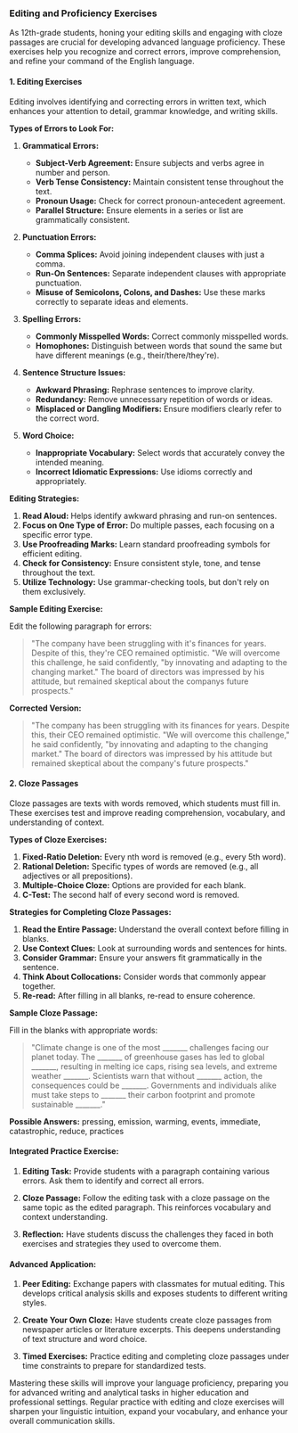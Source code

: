 ### Editing and Proficiency Exercises

As 12th-grade students, honing your editing skills and engaging with cloze passages are crucial for developing advanced language proficiency. These exercises help you recognize and correct errors, improve comprehension, and refine your command of the English language.

#### **1. Editing Exercises**

Editing involves identifying and correcting errors in written text, which enhances your attention to detail, grammar knowledge, and writing skills.

**Types of Errors to Look For:**

1. **Grammatical Errors:**
   - **Subject-Verb Agreement:** Ensure subjects and verbs agree in number and person.
   - **Verb Tense Consistency:** Maintain consistent tense throughout the text.
   - **Pronoun Usage:** Check for correct pronoun-antecedent agreement.
   - **Parallel Structure:** Ensure elements in a series or list are grammatically consistent.

2. **Punctuation Errors:**
   - **Comma Splices:** Avoid joining independent clauses with just a comma.
   - **Run-On Sentences:** Separate independent clauses with appropriate punctuation.
   - **Misuse of Semicolons, Colons, and Dashes:** Use these marks correctly to separate ideas and elements.

3. **Spelling Errors:**
   - **Commonly Misspelled Words:** Correct commonly misspelled words.
   - **Homophones:** Distinguish between words that sound the same but have different meanings (e.g., their/there/they're).

4. **Sentence Structure Issues:**
   - **Awkward Phrasing:** Rephrase sentences to improve clarity.
   - **Redundancy:** Remove unnecessary repetition of words or ideas.
   - **Misplaced or Dangling Modifiers:** Ensure modifiers clearly refer to the correct word.

5. **Word Choice:**
   - **Inappropriate Vocabulary:** Select words that accurately convey the intended meaning.
   - **Incorrect Idiomatic Expressions:** Use idioms correctly and appropriately.

**Editing Strategies:**

1. **Read Aloud:** Helps identify awkward phrasing and run-on sentences.
2. **Focus on One Type of Error:** Do multiple passes, each focusing on a specific error type.
3. **Use Proofreading Marks:** Learn standard proofreading symbols for efficient editing.
4. **Check for Consistency:** Ensure consistent style, tone, and tense throughout the text.
5. **Utilize Technology:** Use grammar-checking tools, but don't rely on them exclusively.

**Sample Editing Exercise:**

Edit the following paragraph for errors:

> "The company have been struggling with it's finances for years. Despite of this, they're CEO remained optimistic. "We will overcome this challenge, he said confidently, "by innovating and adapting to the changing market." The board of directors was impressed by his attitude, but remained skeptical about the companys future prospects."

**Corrected Version:**

> "The company has been struggling with its finances for years. Despite this, their CEO remained optimistic. "We will overcome this challenge," he said confidently, "by innovating and adapting to the changing market." The board of directors was impressed by his attitude but remained skeptical about the company's future prospects."

#### **2. Cloze Passages**

Cloze passages are texts with words removed, which students must fill in. These exercises test and improve reading comprehension, vocabulary, and understanding of context.

**Types of Cloze Exercises:**

1. **Fixed-Ratio Deletion:** Every nth word is removed (e.g., every 5th word).
2. **Rational Deletion:** Specific types of words are removed (e.g., all adjectives or all prepositions).
3. **Multiple-Choice Cloze:** Options are provided for each blank.
4. **C-Test:** The second half of every second word is removed.

**Strategies for Completing Cloze Passages:**

1. **Read the Entire Passage:** Understand the overall context before filling in blanks.
2. **Use Context Clues:** Look at surrounding words and sentences for hints.
3. **Consider Grammar:** Ensure your answers fit grammatically in the sentence.
4. **Think About Collocations:** Consider words that commonly appear together.
5. **Re-read:** After filling in all blanks, re-read to ensure coherence.

**Sample Cloze Passage:**

Fill in the blanks with appropriate words:

> "Climate change is one of the most _______ challenges facing our planet today. The _______ of greenhouse gases has led to global _______, resulting in melting ice caps, rising sea levels, and extreme weather _______. Scientists warn that without _______ action, the consequences could be _______. Governments and individuals alike must take steps to _______ their carbon footprint and promote sustainable _______."

**Possible Answers:**
pressing, emission, warming, events, immediate, catastrophic, reduce, practices

#### **Integrated Practice Exercise:**

1. **Editing Task:**
   Provide students with a paragraph containing various errors. Ask them to identify and correct all errors.

2. **Cloze Passage:**
   Follow the editing task with a cloze passage on the same topic as the edited paragraph. This reinforces vocabulary and context understanding.

3. **Reflection:**
   Have students discuss the challenges they faced in both exercises and strategies they used to overcome them.

#### **Advanced Application:**

1. **Peer Editing:** Exchange papers with classmates for mutual editing. This develops critical analysis skills and exposes students to different writing styles.

2. **Create Your Own Cloze:** Have students create cloze passages from newspaper articles or literature excerpts. This deepens understanding of text structure and word choice.

3. **Timed Exercises:** Practice editing and completing cloze passages under time constraints to prepare for standardized tests.

Mastering these skills will improve your language proficiency, preparing you for advanced writing and analytical tasks in higher education and professional settings. Regular practice with editing and cloze exercises will sharpen your linguistic intuition, expand your vocabulary, and enhance your overall communication skills.